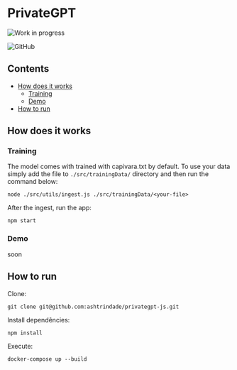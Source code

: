 # PrivateGPT

![Work in progress](https://img.shields.io/badge/Work-In%20Progress-yellow)

![GitHub](https://img.shields.io/github/license/ashtrindade/privategpt-js)

## Contents

-   [How does it works](#how-does-it-works)
    -   [Training](#training)
    -   [Demo](#demo)
-   [How to run](#how-to-run)

## How does it works

### Training

The model comes with trained with capivara.txt by default. To use your data simply add the file to `./src/trainingData/` directory and then run the command below:

```shell
node ./src/utils/ingest.js ./src/trainingData/<your-file>
```

After the ingest, run the app:

```shell
npm start
```

### Demo

soon

## How to run

Clone:

```shell
git clone git@github.com:ashtrindade/privategpt-js.git
```

Install dependêncies:

```shell
npm install
```

Execute:

```shell
docker-compose up --build
```
